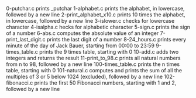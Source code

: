0-putchar.c prints _putchar
1-alphabet.c prints the alphabet, in lowercase, followed by a new line
2-print_alphabet_x10.c  prints 10 times the alphabet, in lowercase, followed by a new line
3-islower.c  checks for lowercase character
4-isalpha.c hecks for alphabetic character
5-sign.c prints the sign of a number
6-abs.c computes the absolute value of an integer
7-print_last_digit.c prints the last digit of a number
8-24_hours.c prints every minute of the day of Jack Bauer, starting from 00:00 to 23:59
9-times_table.c prints the 9 times table, starting with 0
10-add.c adds two integers and returns the result
11-print_to_98.c  prints all natural numbers from n to 98, followed by a new line
100-times_table.c prints the n times table, starting with 0
101-natural.c computes and prints the sum of all the multiples of 3 or 5 below 1024 (excluded), followed by a new line
102-fibonacci.c prints the first 50 Fibonacci numbers, starting with 1 and 2, followed by a new line
